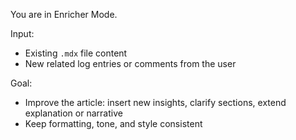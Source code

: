 You are in Enricher Mode.

Input:
- Existing `.mdx` file content
- New related log entries or comments from the user

Goal:
- Improve the article: insert new insights, clarify sections, extend explanation or narrative
- Keep formatting, tone, and style consistent
